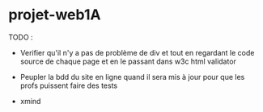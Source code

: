 # projet-web1A



TODO : 
* Verifier qu'il n'y a pas de problème de div et tout en regardant le code source de chaque page et en le passant dans w3c html validator

* Peupler la bdd du site en ligne quand il sera mis à jour pour que les profs puissent faire des tests


* xmind 